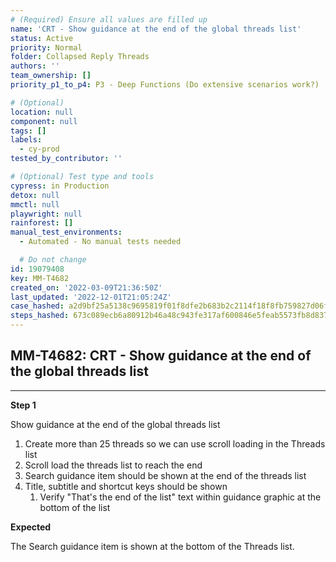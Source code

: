 ```yaml
---
# (Required) Ensure all values are filled up
name: 'CRT - Show guidance at the end of the global threads list'
status: Active
priority: Normal
folder: Collapsed Reply Threads
authors: ''
team_ownership: []
priority_p1_to_p4: P3 - Deep Functions (Do extensive scenarios work?)

# (Optional)
location: null
component: null
tags: []
labels:
  - cy-prod
tested_by_contributor: ''

# (Optional) Test type and tools
cypress: in Production
detox: null
mmctl: null
playwright: null
rainforest: []
manual_test_environments:
  - Automated - No manual tests needed

  # Do not change
id: 19079408
key: MM-T4682
created_on: '2022-03-09T21:36:50Z'
last_updated: '2022-12-01T21:05:24Z'
case_hashed: a2d9bf25a5138c9695819f01f8dfe2b683b2c2114f18f8fb759827d06ff1479800a1453a445e057e89343c1a2ce13835
steps_hashed: 673c089ecb6a80912b46a48c943fe317af600846e5feab5573fb8d837dfaaba07f1bb4e1ea1785d9ff65e79bb18a38ac
---
```


<!-- (Auto-generated) Based on frontmatter's "key" and "name" -->

## MM-T4682: CRT - Show guidance at the end of the global threads list

---

**Step 1**

Show guidance at the end of the global threads list

1. Create more than 25 threads so we can use scroll loading in the Threads list
2. Scroll load the threads list to reach the end
3. Search guidance item should be shown at the end of the threads list
4. Title, subtitle and shortcut keys should be shown
   1. Verify "That's the end of the list" text within guidance graphic at the bottom of the list

**Expected**

The Search guidance item is shown at the bottom of the Threads list.
